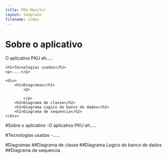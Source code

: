 ```yaml
---
title: PKU Monitor
layout: template
filename: index
--- 
```


<html>
<body>
    <h1>Sobre o aplicativo</h1>
    <p>O aplicativo PKU eh.....</p>
    
    <h1>Tecnologias usadas</h1>
    <p>....</p>

    <div>
        <h1>Diagramas</h1>
            <p>

            </p>
        <h2>Diagrama de classe</h2>
        <h2>Diagrama Logico do banco de dados</h2>
        <h2>Diagrama de sequencia</h2>
    </div>
</body>
</html>

#Sobre o aplicativo
-O aplicativo PKU eh.....

#Tecnologias usadas
-......

#Diagramas
##Diagrama de classe
##Diagrama Logico do banco de dados
##Diagrama de sequencia

